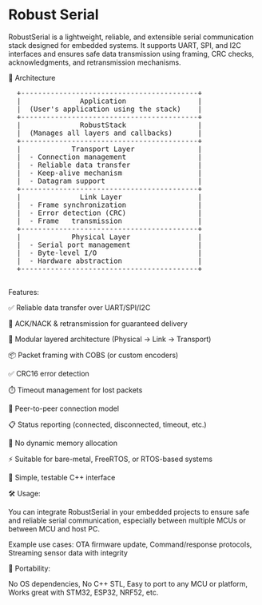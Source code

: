 # Robust Serial

RobustSerial is a lightweight, reliable, and extensible serial communication stack designed for embedded systems. 
It supports UART, SPI, and I2C interfaces and ensures safe data transmission using framing, CRC checks, acknowledgments, and retransmission mechanisms.

🧱 Architecture
<pre>
  +------------------------------------------+
  |              Application                 |
  |  (User's application using the stack)    |
  +------------------------------------------+
  |              RobustStack                 |
  |  (Manages all layers and callbacks)      |
  +------------------------------------------+
  |            Transport Layer               |
  |  - Connection management                 |
  |  - Reliable data transfer                |
  |  - Keep-alive mechanism                  |
  |  - Datagram support                      |
  +------------------------------------------+
  |              Link Layer                  |
  |  - Frame synchronization                 |
  |  - Error detection (CRC)                 |
  |  - Frame   transmission                  |
  +------------------------------------------+
  |            Physical Layer                |
  |  - Serial port management                |
  |  - Byte-level I/O                        |
  |  - Hardware abstraction                  |
  +------------------------------------------+
 </pre>
Features:

✅ Reliable data transfer over UART/SPI/I2C

🔁 ACK/NACK & retransmission for guaranteed delivery

🧱 Modular layered architecture (Physical → Link → Transport)

📦 Packet framing with COBS (or custom encoders)

✅ CRC16 error detection

⏱️ Timeout management for lost packets

🔄 Peer-to-peer connection model

📋 Status reporting (connected, disconnected, timeout, etc.)

🚫 No dynamic memory allocation

⚡ Suitable for bare-metal, FreeRTOS, or RTOS-based systems

🧪 Simple, testable C++ interface

🛠️ Usage:

You can integrate RobustSerial in your embedded projects to ensure safe and reliable serial communication, especially between multiple MCUs or between MCU and host PC.

Example use cases: OTA firmware update, Command/response protocols, Streaming sensor data with integrity

🧱 Portability:

No OS dependencies, No C++ STL, Easy to port to any MCU or platform, Works great with STM32, ESP32, NRF52, etc.
